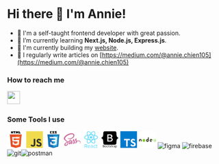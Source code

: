 # Hi there 👋 I'm Annie!

- 💼 I'm a self-taught frontend developer with great passion.
- 🌱 I’m currently learning **Next.js, Node.js, Express.js**.
- 🔧 I'm currently building my [website](https://annie-chien.github.io/Annie-Docusaurus/).
- 📝 I regularly write articles on [https://medium.com/@annie.chien105](https://medium.com/@annie.chien105)

<h3 align="left"> How to reach me</h3>
  <a href="mailto:annie.chien105@gmail.com"> <img src="https://img.icons8.com/fluent/48/000000/gmail.png" width="30" height="30"/></a>
<!--   <a href="www.linkedin.com/in/annie-chien-9671842a0"><img src="https://img.icons8.com/color/48/000000/linkedin.png" width="30" height="30"/></a> -->

<h3 align="left"> Some Tools I use</h3>
<p align="left"> 
  <img src="https://raw.githubusercontent.com/devicons/devicon/master/icons/html5/html5-original-wordmark.svg" alt="html5" width="40" height="40"/>
  <img src="https://raw.githubusercontent.com/devicons/devicon/master/icons/javascript/javascript-original.svg" alt="javascript" width="40" height="40"/> 
  <img src="https://raw.githubusercontent.com/devicons/devicon/master/icons/css3/css3-original-wordmark.svg" alt="css3" width="40" height="40"/>
  <img src="https://raw.githubusercontent.com/devicons/devicon/master/icons/sass/sass-original.svg" alt="sass" width="40" height="40"/> 
  <img src="https://raw.githubusercontent.com/devicons/devicon/master/icons/react/react-original-wordmark.svg" alt="react" width="40" height="40"/> 
  <img src="https://raw.githubusercontent.com/devicons/devicon/master/icons/bootstrap/bootstrap-plain-wordmark.svg" alt="bootstrap" width="40" height="40"/> 
  <img src="https://raw.githubusercontent.com/devicons/devicon/master/icons/typescript/typescript-original.svg" alt="typescript" width="40" height="40"/>
  <img src="https://raw.githubusercontent.com/devicons/devicon/master/icons/nodejs/nodejs-original-wordmark.svg" alt="nodejs" width="40" height="40"/> 
  <img src="https://www.vectorlogo.zone/logos/figma/figma-icon.svg" alt="figma" width="40" height="40"/>
  <img src="https://www.vectorlogo.zone/logos/firebase/firebase-icon.svg" alt="firebase" width="40" height="40"/>
  <img src="https://www.vectorlogo.zone/logos/git-scm/git-scm-icon.svg" alt="git" width="40" height="40"/><img src="https://www.vectorlogo.zone/logos/getpostman/getpostman-icon.svg" alt="postman" width="40" height="40"/>  
</p>

